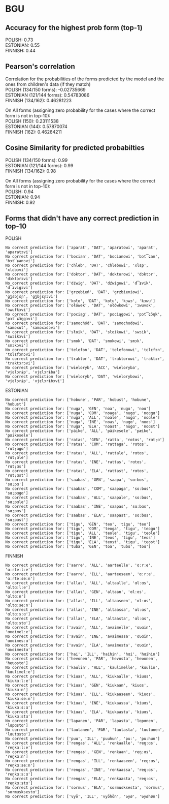 # BGU 
## Accuracy for the highest prob form (top-1)
POLISH: 0.73  
ESTONIAN: 0.55  
FINNISH: 0.44  
  
## Pearson's correlation
Correlation for the probabilities of the forms predicted by the model and the ones from children's data (if they match)  
POLISH (134/150 forms): -0.02735669  
ESTONIAN (121/144 forms): 0.54783086  
FINNISH (134/162): 0.46281223 

On All forms (assigning zero probability for the cases where the correct form is not in top-10):  
POLISH (150): 0.23111538    
ESTONIAN (144): 0.57870074  
FINNISH (162): 0.46264211


## Cosine Similarity for predicted probabilties
POLISH (134/150 forms): 0.99  
ESTONIAN (121/144 forms): 0.99  
FINNISH (134/162): 0.98  

On All forms (assigning zero probability for the cases where the correct form is not in top-10):  
POLISH: 0.94  
ESTONIAN: 0.94    
FINNISH: 0.92  

## Forms that didn't have any correct prediction in top-10
POLISH
```
No correct prediction for: ['aparat', 'DAT', 'aparatowi', 'aparat', 'aparatɔvi']
No correct prediction for: ['bocian', 'DAT', 'bocianowi', 'bɔt͡ɕan', 'bɔt͡ɕanɔvi']
No correct prediction for: ['chleb', 'DAT', 'chlebowi', 'xlɛp', 'xlɛbɔvi']
No correct prediction for: ['doktor', 'DAT', 'doktorowi', 'dɔktɔr', 'dɔktɔrɔvi']
No correct prediction for: ['dźwig', 'DAT', 'dźwigowi', 'd͡ʑvik', 'd͡ʑvigɔvi']
No correct prediction for: ['grzebień', 'DAT', 'grzbieniowi', 'gʒɛbjɛɲ', 'gʒbjɛɲɔvi']
No correct prediction for: ['koło', 'DAT', 'kołu', 'kɔwɔ', 'kɔwu']
No correct prediction for: ['ołówek', 'DAT', 'ołówkowi', 'ɔwuvɛk', 'ɔwufkɔvi']
No correct prediction for: ['pociąg', 'DAT', 'pociągowi', 'pɔt͡ɕɔ̃ŋk', 'pɔt͡ɕɔ̃ŋgɔvi']
No correct prediction for: ['samochód', 'DAT', 'samochodowi', 'samɔxut', 'samɔxɔdɔvi']
No correct prediction for: ['słoik', 'DAT', 'słoikowi', 'swɔik', 'swɔikɔvi']
No correct prediction for: ['smok', 'DAT', 'smokowi', 'smɔk', 'smɔkɔvi']
No correct prediction for: ['telefon', 'DAT', 'telefonowi', 'tɛlɛfɔn', 'tɛlɛfɔnɔvi']
No correct prediction for: ['traktor', 'DAT', 'traktorowi', 'traktɔr', 'traktɔrɔvi']
No correct prediction for: ['wieloryb', 'ACC', 'wieloryba', 'vjɛlɔrɨp', 'vjɛlɔrɨba']
No correct prediction for: ['wieloryb', 'DAT', 'wielorybowi', 'vjɛlɔrɨp', 'vjɛlɔrɨbɔvi']
```

ESTONIAN
```
No correct prediction for: ['hobune', 'PAR', 'hobust', 'hobune', 'hobust']
No correct prediction for: ['nuga', 'GEN', 'noa', 'nugɑ', 'noɑ']
No correct prediction for: ['nuga', 'COM', 'noaga', 'nugɑ', 'noɑgɑ']
No correct prediction for: ['nuga', 'ALL', 'noale', 'nugɑ', 'noɑle']
No correct prediction for: ['nuga', 'INE', 'noas', 'nugɑ', 'noɑs']
No correct prediction for: ['nuga', 'ELA', 'noast', 'nugɑ', 'noɑst']
No correct prediction for: ['päike', 'ALL', 'päikesele', 'pæike', 'pæikesele']
No correct prediction for: ['ratas', 'GEN', 'ratta', 'rɑtɑs', 'rɑt;ɑ']
No correct prediction for: ['ratas', 'COM', 'rattaga', 'rɑtɑs', 'rɑt;ɑgɑ']
No correct prediction for: ['ratas', 'ALL', 'rattale', 'rɑtɑs', 'rɑt;ɑle']
No correct prediction for: ['ratas', 'INE', 'rattas', 'rɑtɑs', 'rɑt;ɑs']
No correct prediction for: ['ratas', 'ELA', 'rattast', 'rɑtɑs', 'rɑt;ɑst']
No correct prediction for: ['saabas', 'GEN', 'saapa', 'sɑːbɑs', 'sɑ;pɑ']
No correct prediction for: ['saabas', 'COM', 'saapaga', 'sɑːbɑs', 'sɑ;pɑgɑ']
No correct prediction for: ['saabas', 'ALL', 'saapale', 'sɑːbɑs', 'sɑ;pɑle']
No correct prediction for: ['saabas', 'INE', 'saapas', 'sɑːbɑs', 'sɑ;pɑs']
No correct prediction for: ['saabas', 'ELA', 'saapast', 'sɑːbɑs', 'sɑ;pɑst']
No correct prediction for: ['tigu', 'GEN', 'teo', 'tigu', 'teo']
No correct prediction for: ['tigu', 'COM', 'teoga', 'tigu', 'teogɑ']
No correct prediction for: ['tigu', 'ALL', 'teole', 'tigu', 'teole']
No correct prediction for: ['tigu', 'INE', 'teos', 'tigu', 'teos']
No correct prediction for: ['tigu', 'ELA', 'teost', 'tigu', 'teost']
No correct prediction for: ['tuba', 'GEN', 'toa', 'tubɑ', 'toɑ']
```

FINNISH
```
No correct prediction for: ['aarre', 'ALL', 'aarteelle', 'ɑːrːe', 'ɑːrteːlːe']
No correct prediction for: ['aarre', 'ILL', 'aarteeseen', 'ɑːrːe', 'ɑːrteːseːn']
No correct prediction for: ['allas', 'ALL', 'altaalle', 'ɑlːɑs', 'ɑltɑːlːe']
No correct prediction for: ['allas', 'GEN', 'altaan', 'ɑlːɑs', 'ɑltɑːn']
No correct prediction for: ['allas', 'ILL', 'altaaseen', 'ɑlːɑs', 'ɑltɑːseːn']
No correct prediction for: ['allas', 'INE', 'altaassa', 'ɑlːɑs', 'ɑltɑːsːɑ']
No correct prediction for: ['allas', 'ELA', 'altaasta', 'ɑlːɑs', 'ɑltɑːstɑ']
No correct prediction for: ['avain', 'ALL', 'avaimelle', 'ɑʋɑin', 'ɑʋɑimelːe']
No correct prediction for: ['avain', 'INE', 'avaimessa', 'ɑʋɑin', 'ɑʋɑimesːɑ']
No correct prediction for: ['avain', 'ELA', 'avaimesta', 'ɑʋɑin', 'ɑʋɑimestɑ']
No correct prediction for: ['hai', 'ILL', 'haihin', 'hɑi', 'hɑihin']
No correct prediction for: ['hevonen', 'PAR', 'hevosta', 'heʋonen', 'heʋostɑ']
No correct prediction for: ['kaulin', 'ALL', 'kaulimelle', 'kɑulin', 'kɑulimelːe']
No correct prediction for: ['kiuas', 'ALL', 'kiukaalle', 'kiuɑs', 'kiukɑːlːe']
No correct prediction for: ['kiuas', 'GEN', 'kiukaan', 'kiuɑs', 'kiukɑːn']
No correct prediction for: ['kiuas', 'ILL', 'kiukaaseen', 'kiuɑs', 'kiukɑːseːn']
No correct prediction for: ['kiuas', 'INE', 'kiukaassa', 'kiuɑs', 'kiukɑːsːɑ']
No correct prediction for: ['kiuas', 'ELA', 'kiukaasta', 'kiuɑs', 'kiukɑːstɑ']
No correct prediction for: ['lapanen', 'PAR', 'lapasta', 'lɑpɑnen', 'lɑpɑstɑ']
No correct prediction for: ['lautanen', 'PAR', 'lautasta', 'lɑutɑnen', 'lɑutɑstɑ']
No correct prediction for: ['puu', 'ILL', 'puuhun', 'puː', 'puːhun']
No correct prediction for: ['rengas', 'ALL', 'renkaalle', 'reŋːɑs', 'reŋkɑːlːe']
No correct prediction for: ['rengas', 'GEN', 'renkaan', 'reŋːɑs', 'reŋkɑːn']
No correct prediction for: ['rengas', 'ILL', 'renkaaseen', 'reŋːɑs', 'reŋkɑːseːn']
No correct prediction for: ['rengas', 'INE', 'renkaassa', 'reŋːɑs', 'reŋkɑːsːɑ']
No correct prediction for: ['rengas', 'ELA', 'renkaasta', 'reŋːɑs', 'reŋkɑːstɑ']
No correct prediction for: ['sormus', 'ELA', 'sormusksesta', 'sormus', 'sormusksestɑ']
No correct prediction for: ['vyö', 'ILL', 'vyöhön', 'ʋyø', 'ʋyøhøn']
```
